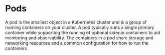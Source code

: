 # Pods

A pod is the smallest object in a Kubernetes cluster and is a group of running containers on your cluster. A pod typically suns a single primary container while supporting the running of optional sidecar containers to aid monitoring and observability. The containers in a pod share storage and networking resources and a common configuration for how to run the containers. 